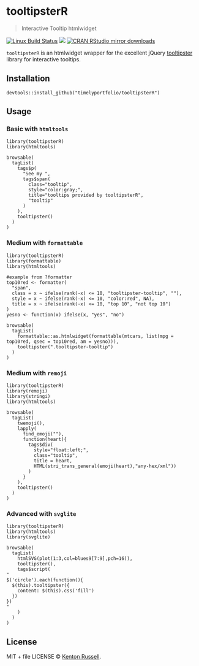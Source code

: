 tooltipsterR
============

> Interactive Tooltip htmlwidget

[![Linux Build
Status](https://travis-ci.org//tooltipsterR.svg?branch=master)](https://travis-ci.org//tooltipsterR)
[![](http://www.r-pkg.org/badges/version/tooltipsterR)](http://www.r-pkg.org/pkg/tooltipsterR)
[![CRAN RStudio mirror
downloads](http://cranlogs.r-pkg.org/badges/tooltipsterR)](http://www.r-pkg.org/pkg/tooltipsterR)

`tooltipsterR` is an htmlwidget wrapper for the excellent jQuery
[tooltipster](iamceege.github.io/tooltipster/) library for interactive
tooltips.

Installation
------------

    devtools::install_github("timelyportfolio/tooltipsterR")

Usage
-----

### Basic with `htmltools`

    library(tooltipsterR)
    library(htmltools)

    browsable(
      tagList(
        tags$p(
          "See my ",
          tags$span(
            class="tooltip",
            style="color:gray;",
            title="tooltips provided by tooltipsterR",
            "tooltip"
          )
        ),
        tooltipster()
      )
    )

### Medium with `formattable`

    library(tooltipsterR)
    library(formattable)
    library(htmltools)

    #example from ?formatter
    top10red <- formatter(
      "span",
      class = x ~ ifelse(rank(-x) <= 10, "tooltipster-tooltip", ""),
      style = x ~ ifelse(rank(-x) <= 10, "color:red", NA),
      title = x ~ ifelse(rank(-x) <= 10, "top 10", "not top 10")
    )
    yesno <- function(x) ifelse(x, "yes", "no")

    browsable(
      tagList(
        formattable::as.htmlwidget(formattable(mtcars, list(mpg = top10red, qsec = top10red, am = yesno))),
        tooltipster(".tooltipster-tooltip")
      )
    )

### Medium with `remoji`

    library(tooltipsterR)
    library(remoji)
    library(stringi)
    library(htmltools)

    browsable(
      tagList(
        twemoji(),
        lapply(
          find_emoji(""),
          function(heart){
            tags$div(
              style="float:left;",
              class="tooltip",
              title = heart,
              HTML(stri_trans_general(emoji(heart),"any-hex/xml"))
            )
          }
        ),
        tooltipster()
      )
    )

### Advanced with `svglite`

    library(tooltipsterR)
    library(htmltools)
    library(svglite)

    browsable(
      tagList(
        htmlSVG(plot(1:3,col=blues9[7:9],pch=16)),
        tooltipster(),
        tags$script(
    "
    $('circle').each(function(){
      $(this).tooltipster({
        content: $(this).css('fill')
      })
    })
    "      
        )
      )
    )

License
-------

MIT + file LICENSE © [Kenton Russell](https://github.com/).
